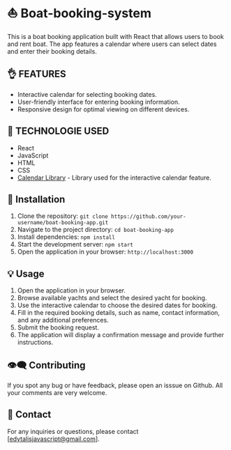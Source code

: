 # ⛵ **Boat-booking-system**
This is a boat booking application built with React that allows users to book and rent boat. The app features a calendar where users can select dates and enter their booking details.

## 👌 FEATURES
- Interactive calendar for selecting booking dates.
- User-friendly interface for entering booking information.
- Responsive design for optimal viewing on different devices.

## 📓 TECHNOLOGIE USED
- React
- JavaScript
- HTML
- CSS
- [Calendar Library](https://www.npmjs.com/package/react-calendar) - Library used for the interactive calendar feature.

## 🔧 Installation

1. Clone the repository: `git clone https://github.com/your-username/boat-booking-app.git`
2. Navigate to the project directory: `cd boat-booking-app`
3. Install dependencies: `npm install`
4. Start the development server: `npm start`
5. Open the application in your browser: `http://localhost:3000`

## 💡 Usage

1. Open the application in your browser.
2. Browse available yachts and select the desired yacht for booking.
3. Use the interactive calendar to choose the desired dates for booking.
4. Fill in the required booking details, such as name, contact information, and any additional preferences.
5. Submit the booking request.
6. The application will display a confirmation message and provide further instructions.

## 👁‍🗨 Contributing

If you spot any bug or have feedback, please open an isssue on Github. All your comments are very welcome.

## 📩 Contact

For any inquiries or questions, please contact [edytalisjavascript@gmail.com].
